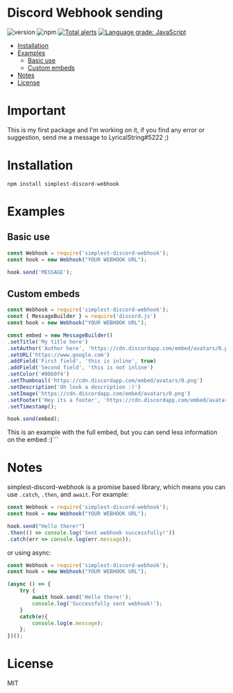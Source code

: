# Discord Webhook sending
![version](https://img.shields.io/npm/v/simplest-discord-webhook "Version")
![npm](https://img.shields.io/npm/dt/simplest-discord-webhook.svg "Total Downloads")
[![Total alerts](https://img.shields.io/lgtm/alerts/g/lyricalstring/simplest-discord-webhook.svg?logo=lgtm&logoWidth=18)](https://lgtm.com/projects/g/lyricalstring/simplest-discord-webhook/alerts/)
[![Language grade: JavaScript](https://img.shields.io/lgtm/grade/javascript/g/lyricalstring/simplest-discord-webhook.svg?logo=lgtm&logoWidth=18)](https://lgtm.com/projects/g/lyricalstring/simplest-discord-webhook/context:javascript)

- [Installation](#installation)
- [Examples](#examples)
    - [Basic use](#basic-use)
    - [Custom embeds](#custom-embeds)
- [Notes](#notes)
- [License](#license)

# Important
This is my first package and I'm working on it, if you find any error or suggestion, send me a message to LyricalString#5222 ;)

# Installation
```npm install simplest-discord-webhook```

# Examples

## Basic use
```js
const Webhook = require('simplest-discord-webhook');
const hook = new Webhook("YOUR WEBHOOK URL");

hook.send('MESSAGE');
```

## Custom embeds
```js
const Webhook = require('simplest-discord-webhook');
const { MessageBuilder } = require('discord.js')
const hook = new Webhook("YOUR WEBHOOK URL");

const embed = new MessageBuilder()
.setTitle('My title here')
.setAuthor('Author here', 'https://cdn.discordapp.com/embed/avatars/0.png', 'https://www.google.com')
.setURL('https://www.google.com')
.addField('First field', 'this is inline', true)
.addField('Second field', 'this is not inline')
.setColor('#00b0f4')
.setThumbnail('https://cdn.discordapp.com/embed/avatars/0.png')
.setDescription('Oh look a description :)')
.setImage('https://cdn.discordapp.com/embed/avatars/0.png')
.setFooter('Hey its a footer', 'https://cdn.discordapp.com/embed/avatars/0.png')
.setTimestamp();

hook.send(embed);
```

This is an example with the full embed, but you can send less information on the embed :)```


# Notes
simplest-discord-webhook is a promise based library, which means you can use `.catch`, `.then`, and `await`. For example:

```js
const Webhook = require('simplest-discord-webhook');
const hook = new Webhook("YOUR WEBHOOK URL");

hook.send("Hello there!")
.then(() => console.log('Sent webhook successfully!'))
.catch(err => console.log(err.message));
```

or using async:
```js
const Webhook = require('simplest-discord-webhook');
const hook = new Webhook("YOUR WEBHOOK URL");

(async () => {
    try {
        await hook.send('Hello there!');
        console.log('Successfully sent webhook!');
    }
    catch(e){
        console.log(e.message);
    };
})();
```

# License

MIT
